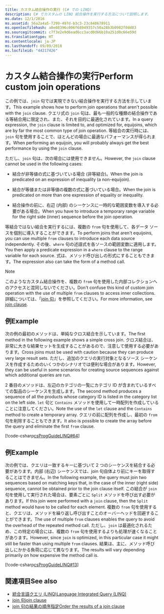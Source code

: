 ```yaml
---
title: カスタム結合操作の実行 (C# での LINQ)
description: C# でカスタムの LINQ 結合操作を実行する方法について説明します。
ms.date: 12/1/2016
ms.assetid: 56a2a4a5-7299-497d-b3c3-23c848678911
ms.openlocfilehash: a0e08396c006f68949357c50a28b3b0982f0dd83
ms.sourcegitcommit: c7f3e2e9d6ead6cc3acd0d66b10a251d0c66e59d
ms.translationtype: HT
ms.contentlocale: ja-JP
ms.lasthandoff: 09/09/2018
ms.locfileid: "44217426"
---
```

# <a name="perform-custom-join-operations"></a><span data-ttu-id="cb0ed-103">カスタム結合操作の実行</span><span class="sxs-lookup"><span data-stu-id="cb0ed-103">Perform custom join operations</span></span>

<span data-ttu-id="cb0ed-104">この例では、`join` 句では実現できない結合操作を実行する方法を示しています。</span><span class="sxs-lookup"><span data-stu-id="cb0ed-104">This example shows how to perform join operations that aren't possible with the `join` clause.</span></span> <span data-ttu-id="cb0ed-105">クエリ式の `join` 句は、最も一般的な種類の結合操作である等結合用に限定され、また、それを目的に最適化されています。</span><span class="sxs-lookup"><span data-stu-id="cb0ed-105">In a query expression, the `join` clause is limited to, and optimized for, equijoins, which are by far the most common type of join operation.</span></span> <span data-ttu-id="cb0ed-106">等結合の実行時には、`join` 句を使用することで、ほとんどの場合に最適なパフォーマンスが得られます。</span><span class="sxs-lookup"><span data-stu-id="cb0ed-106">When performing an equijoin, you will probably always get the best performance by using the `join` clause.</span></span>

<span data-ttu-id="cb0ed-107">ただし、`join` 句は、次の場合には使用できません。</span><span class="sxs-lookup"><span data-stu-id="cb0ed-107">However, the `join` clause cannot be used in the following cases:</span></span>

- <span data-ttu-id="cb0ed-108">結合が非等値の式に基づいている場合 (非等結合)。</span><span class="sxs-lookup"><span data-stu-id="cb0ed-108">When the join is predicated on an expression of inequality (a non-equijoin).</span></span>

- <span data-ttu-id="cb0ed-109">結合が等値または非等値の複数の式に基づいている場合。</span><span class="sxs-lookup"><span data-stu-id="cb0ed-109">When the join is predicated on more than one expression of equality or inequality.</span></span>

- <span data-ttu-id="cb0ed-110">結合操作の前に、右辺 (内部) のシーケンスに一時的な範囲変数を導入する必要がある場合。</span><span class="sxs-lookup"><span data-stu-id="cb0ed-110">When you have to introduce a temporary range variable for the right side (inner) sequence before the join operation.</span></span>

 <span data-ttu-id="cb0ed-111">等結合ではない結合を実行するには、複数の `from` 句を使用して、各データ ソースを個別に導入することができます。</span><span class="sxs-lookup"><span data-stu-id="cb0ed-111">To perform joins that aren't equijoins, you can use multiple `from` clauses to introduce each data source independently.</span></span> <span data-ttu-id="cb0ed-112">その後、`where` 句の述語式を各ソースの範囲変数に適用します。</span><span class="sxs-lookup"><span data-stu-id="cb0ed-112">You then apply a predicate expression in a `where` clause to the range variable for each source.</span></span> <span data-ttu-id="cb0ed-113">式は、メソッド呼び出しの形式にすることもできます。</span><span class="sxs-lookup"><span data-stu-id="cb0ed-113">The expression also can take the form of a method call.</span></span>

> [!NOTE]
> <span data-ttu-id="cb0ed-114">このようなカスタム結合操作を、複数の `from` 句を使用した内部コレクションへのアクセスと混同しないでください。</span><span class="sxs-lookup"><span data-stu-id="cb0ed-114">Don't confuse this kind of custom join operation with the use of multiple `from` clauses to access inner collections.</span></span> <span data-ttu-id="cb0ed-115">詳細については、「[join 句](../language-reference/keywords/join-clause.md)」を参照してください。</span><span class="sxs-lookup"><span data-stu-id="cb0ed-115">For more information, see [join clause](../language-reference/keywords/join-clause.md).</span></span>

## <a name="example"></a><span data-ttu-id="cb0ed-116">例</span><span class="sxs-lookup"><span data-stu-id="cb0ed-116">Example</span></span>

<span data-ttu-id="cb0ed-117">次の例の最初のメソッドは、単純なクロス結合を示しています。</span><span class="sxs-lookup"><span data-stu-id="cb0ed-117">The first method in the following example shows a simple cross join.</span></span> <span data-ttu-id="cb0ed-118">クロス結合は、非常に大きな結果セットを生成することがあるので、注意して使用する必要があります。</span><span class="sxs-lookup"><span data-stu-id="cb0ed-118">Cross joins must be used with caution because they can produce very large result sets.</span></span> <span data-ttu-id="cb0ed-119">ただし、追加のクエリの実行対象となるソース シーケンスを作成するためのいくつかのシナリオでは便利な場合があります。</span><span class="sxs-lookup"><span data-stu-id="cb0ed-119">However, they can be useful in some scenarios for creating source sequences against which additional queries are run.</span></span>

<span data-ttu-id="cb0ed-120">2 番目のメソッドは、左辺のカテゴリの一覧にカテゴリ ID が含まれているすべての製品のシーケンスを生成します。</span><span class="sxs-lookup"><span data-stu-id="cb0ed-120">The second method produces a sequence of all the products whose category ID is listed in the category list on the left side.</span></span> <span data-ttu-id="cb0ed-121">`let` 句と `Contains` メソッドを使用して一時配列を作成していることに注意してください。</span><span class="sxs-lookup"><span data-stu-id="cb0ed-121">Note the use of the `let` clause and the `Contains` method to create a temporary array.</span></span> <span data-ttu-id="cb0ed-122">クエリの前に配列を作成し、最初の `from` 句を削除することもできます。</span><span class="sxs-lookup"><span data-stu-id="cb0ed-122">It also is possible to create the array before the query and eliminate the first `from` clause.</span></span>

[!code-csharp[csProgGuideLINQ#64](~/samples/snippets/csharp/concepts/linq/how-to-perform-custom-join-operations_1.cs)]

## <a name="example"></a><span data-ttu-id="cb0ed-123">例</span><span class="sxs-lookup"><span data-stu-id="cb0ed-123">Example</span></span>

<span data-ttu-id="cb0ed-124">次の例では、クエリは一致するキーに基づいて 2 つのシーケンスを結合する必要があります。内部 (右辺) シーケンスでは、join 句自体より前にキーを取得することはできません。</span><span class="sxs-lookup"><span data-stu-id="cb0ed-124">In the following example, the query must join two sequences based on matching keys that, in the case of the inner (right side) sequence, cannot be obtained prior to the join clause itself.</span></span> <span data-ttu-id="cb0ed-125">この結合が `join` 句を使用して実行された場合は、要素ごとに `Split` メソッドを呼び出す必要があります。</span><span class="sxs-lookup"><span data-stu-id="cb0ed-125">If this join were performed with a `join` clause, then the `Split` method would have to be called for each element.</span></span> <span data-ttu-id="cb0ed-126">複数の `from` 句を使用すると、クエリは、メソッドを繰り返し呼び出すことのオーバーヘッドを回避することができます。</span><span class="sxs-lookup"><span data-stu-id="cb0ed-126">The use of multiple `from` clauses enables the query to avoid the overhead of the repeated method call.</span></span> <span data-ttu-id="cb0ed-127">ただし、`join` は最適化されるため、この特定の場合には、複数の `from` 句を使用するよりも処理が速くなることがあります。</span><span class="sxs-lookup"><span data-stu-id="cb0ed-127">However, since `join` is optimized, in this particular case it might still be faster than using multiple `from` clauses.</span></span> <span data-ttu-id="cb0ed-128">結果は、主に、メソッド呼び出しにかかる負荷に応じて異なります。</span><span class="sxs-lookup"><span data-stu-id="cb0ed-128">The results will vary depending primarily on how expensive the method call is.</span></span>

[!code-csharp[csProgGuideLINQ#13](~/samples/snippets/csharp/concepts/linq/how-to-perform-custom-join-operations_2.cs)]

## <a name="see-also"></a><span data-ttu-id="cb0ed-129">関連項目</span><span class="sxs-lookup"><span data-stu-id="cb0ed-129">See also</span></span>

- [<span data-ttu-id="cb0ed-130">統合言語クエリ (LINQ)</span><span class="sxs-lookup"><span data-stu-id="cb0ed-130">Language Integrated Query (LINQ)</span></span>](index.md)  
- [<span data-ttu-id="cb0ed-131">join 句</span><span class="sxs-lookup"><span data-stu-id="cb0ed-131">join clause</span></span>](../language-reference/keywords/join-clause.md)  
- [<span data-ttu-id="cb0ed-132">join 句の結果の順序指定</span><span class="sxs-lookup"><span data-stu-id="cb0ed-132">Order the results of a join clause</span></span>](order-the-results-of-a-join-clause.md)  